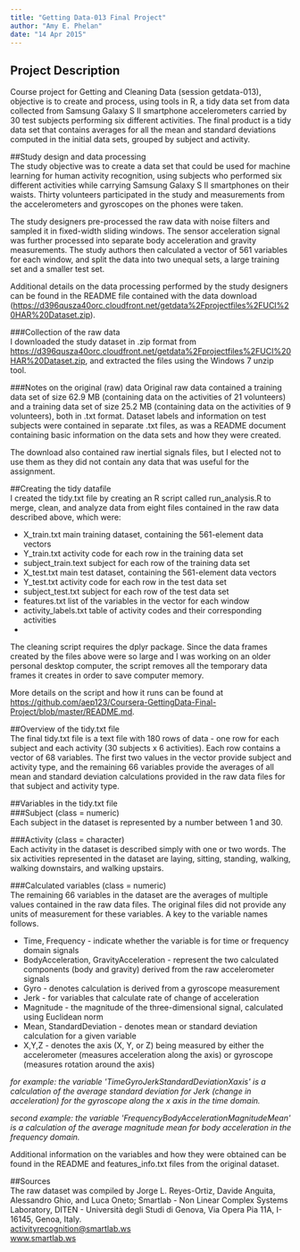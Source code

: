 ```yaml
---
title: "Getting Data-013 Final Project"
author: "Amy E. Phelan"
date: "14 Apr 2015"
---
```

 
## Project Description
Course project for Getting and Cleaning Data (session getdata-013), objective is to create and process, using tools in R, a tidy data set from data collected from Samsung Galaxy S II smartphone accelerometers carried by 30 test subjects performing six different activities.  The final product is a tidy data set that contains averages for all the mean and standard deviations computed in the initial data sets, grouped by subject and activity.  

##Study design and data processing  
The study objective was to create a data set that could be used for machine learning for human activity recognition, using subjects who performed six different activities while carrying Samsung Galaxy S II smartphones on their waists. Thirty volunteers participated in the study and measurements from the accelerometers and gyroscopes on the phones were taken.  

The study designers pre-processed the raw data with noise filters and sampled it in fixed-width sliding windows. The sensor acceleration signal was further processed into separate body acceleration and gravity measurements.  The study authors then calculated a vector of 561 variables for each window, and split the data into two unequal sets, a large training set and a smaller test set.  

Additional details on the data processing performed by the study designers can be found in the README file contained with the data download (https://d396qusza40orc.cloudfront.net/getdata%2Fprojectfiles%2FUCI%20HAR%20Dataset.zip). 

###Collection of the raw data  
I downloaded the study dataset in .zip format from https://d396qusza40orc.cloudfront.net/getdata%2Fprojectfiles%2FUCI%20HAR%20Dataset.zip, and extracted the files using the Windows 7 unzip tool.  

###Notes on the original (raw) data 
  Original raw data contained a training data set of size 62.9 MB (containing data on the activities of 21 volunteers) and a training data set of size 25.2 MB (containing data on the activities of 9 volunteers), both in .txt format. Dataset labels and information on test subjects were contained in separate .txt files, as was a README document containing basic information on the data sets and how they were created.  
  
The download also contained raw inertial signals files, but I elected not to use them as they did not contain any data that was useful for the assignment.  

##Creating the tidy datafile  
I created the tidy.txt file by creating an R script called run_analysis.R to merge, clean, and analyze data from eight files contained in the raw data described above, which were:  

  * X\_train.txt           main training dataset, containing the 561-element data vectors
  * Y\_train.txt           activity code for each row in the training data set
  * subject\_train.text    subject for each row of the training data set
  * X\_test.txt            main test dataset, containing the 561-element data vectors
  * Y\_test.txt            activity code for each row in the test data set
  * subject\_test.txt      subject for each row of the test data set
  * features.txt           list of the variables in the vector for each window
  * activity\_labels.txt   table of activity codes and their corresponding activities  
  * 
The cleaning script requires the dplyr package. Since the data frames created by the files above were so large and I was working on an older personal desktop computer, the script removes all the temporary data frames it creates in order to save computer memory.  

More details on the script and how it runs can be found at https://github.com/aep123/Coursera-GettingData-Final-Project/blob/master/README.md.  

##Overview of the tidy.txt file  
The final tidy.txt file is a text file with 180 rows of data - one row for each subject and each activity (30 subjects x 6 activities). Each row contains a vector of 68 variables.  The first two values in the vector provide subject and activity type, and the remaining 66 variables provide the averages of all mean and standard deviation calculations provided in the raw data files for that subject and activity type.  

##Variables in the tidy.txt file  
###Subject  (class = numeric)  
Each subject in the dataset is represented by a number between 1 and 30.   

###Activity (class = character)  
Each activity in the dataset is described simply with one or two words. The six activities represented in the dataset are laying, sitting, standing, walking, walking downstairs, and walking upstairs.  

###Calculated variables (class = numeric)  
The remaining 66 variables in the dataset are the averages of multiple values contained in the raw data files.  The original files did not provide any units of measurement for these variables.  A key to the variable names follows.  

  * Time, Frequency - indicate whether the variable is for time or frequency domain signals
  * BodyAcceleration, GravityAcceleration - represent the two calculated components (body and gravity) derived from the raw accelerometer signals
  * Gyro - denotes calculation is derived from a gyroscope measurement
  * Jerk - for variables that calculate rate of change of acceleration
  * Magnitude - the magnitude of the three-dimensional signal, calculated using Euclidean norm
  * Mean, StandardDeviation - denotes mean or standard deviation calculation for a given variable
  * X,Y,Z - denotes the axis (X, Y, or Z) being measured by either the accelerometer (measures acceleration along the axis) or gyroscope (measures rotation around the axis)  

_for example: the variable 'TimeGyroJerkStandardDeviationXaxis' is a calculation of the average standard deviation for Jerk (change in acceleration) for the gyroscope along the x axis in the time domain._  

_second example: the variable 'FrequencyBodyAccelerationMagnitudeMean' is a calculation of the average magnitude mean for body acceleration in the frequency domain._  

Additional information on the variables and how they were obtained can be found in the README and features_info.txt files from the original dataset.  

##Sources  
The raw dataset was compiled by Jorge L. Reyes-Ortiz, Davide Anguita, Alessandro Ghio, and Luca Oneto; Smartlab - Non Linear Complex Systems Laboratory, DITEN - Università degli Studi di Genova, Via Opera Pia 11A, I-16145, Genoa, Italy.  
activityrecognition@smartlab.ws  
www.smartlab.ws
